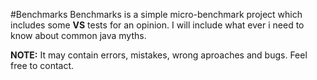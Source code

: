 #Benchmarks
Benchmarks is a simple micro-benchmark project which includes some **VS** tests for an opinion.
I will include what ever i need to know about common java myths.

**NOTE:** It may contain errors, mistakes, wrong aproaches and bugs. Feel free to contact.
